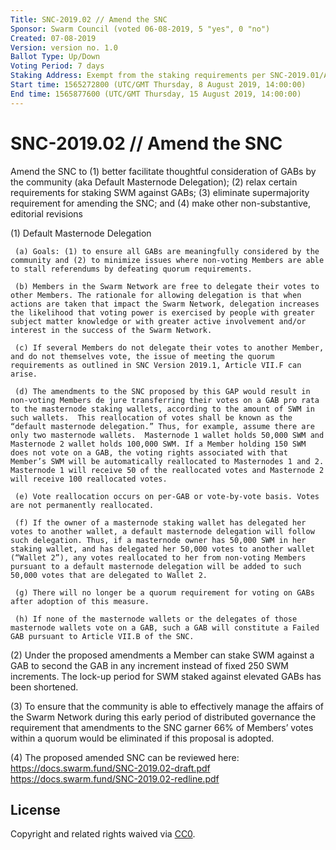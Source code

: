 ```yaml
---
Title: SNC-2019.02 // Amend the SNC
Sponsor: Swarm Council (voted 06-08-2019, 5 "yes", 0 "no")
Created: 07-08-2019
Version: version no. 1.0
Ballot Type: Up/Down
Voting Period: 7 days
Staking Address: Exempt from the staking requirements per SNC-2019.01/Article VII.B.10 
Start time: 1565272800 (UTC/GMT Thursday, 8 August 2019, 14:00:00)	
End time: 1565877600 (UTC/GMT Thursday, 15 August 2019, 14:00:00)	
---
```


# SNC-2019.02 // Amend the SNC

Amend the SNC to (1) better facilitate thoughtful consideration of GABs by the community (aka Default Masternode Delegation); (2) relax certain requirements for staking SWM against GABs; (3) eliminate supermajority requirement for amending the SNC; and (4) make other non-substantive, editorial revisions

(1) Default Masternode Delegation

     (a) Goals: (1) to ensure all GABs are meaningfully considered by the community and (2) to minimize issues where non-voting Members are able to stall referendums by defeating quorum requirements.

     (b) Members in the Swarm Network are free to delegate their votes to other Members. The rationale for allowing delegation is that when actions are taken that impact the Swarm Network, delegation increases the likelihood that voting power is exercised by people with greater subject matter knowledge or with greater active involvement and/or interest in the success of the Swarm Network.

     (c) If several Members do not delegate their votes to another Member, and do not themselves vote, the issue of meeting the quorum requirements as outlined in SNC Version 2019.1, Article VII.F can arise.

     (d) The amendments to the SNC proposed by this GAP would result in non-voting Members de jure transferring their votes on a GAB pro rata to the masternode staking wallets, according to the amount of SWM in such wallets.  This reallocation of votes shall be known as the “default masternode delegation.” Thus, for example, assume there are only two masternode wallets.  Masternode 1 wallet holds 50,000 SWM and Masternode 2 wallet holds 100,000 SWM. If a Member holding 150 SWM does not vote on a GAB, the voting rights associated with that Member’s SWM will be automatically reallocated to Masternodes 1 and 2.  Masternode 1 will receive 50 of the reallocated votes and Masternode 2 will receive 100 reallocated votes.

     (e) Vote reallocation occurs on per-GAB or vote-by-vote basis. Votes are not permanently reallocated.

     (f) If the owner of a masternode staking wallet has delegated her votes to another wallet, a default masternode delegation will follow such delegation. Thus, if a masternode owner has 50,000 SWM in her staking wallet, and has delegated her 50,000 votes to another wallet (“Wallet 2”), any votes reallocated to her from non-voting Members pursuant to a default masternode delegation will be added to such 50,000 votes that are delegated to Wallet 2.

     (g) There will no longer be a quorum requirement for voting on GABs after adoption of this measure.

     (h) If none of the masternode wallets or the delegates of those masternode wallets vote on a GAB, such a GAB will constitute a Failed GAB pursuant to Article VII.B of the SNC.

(2) Under the proposed amendments a Member can stake SWM against a GAB to second the GAB in any increment instead of fixed 250 SWM increments. The lock-up period for SWM staked against elevated GABs has been shortened.

(3) To ensure that the community is able to effectively manage the affairs of the Swarm Network during this early period of distributed governance the requirement that amendments to the SNC garner 66% of Members’ votes within a quorum would be eliminated if this proposal is adopted.

(4) The proposed amended SNC can be reviewed here:
     https://docs.swarm.fund/SNC-2019.02-draft.pdf
     https://docs.swarm.fund/SNC-2019.02-redline.pdf

## License
Copyright and related rights waived via [CC0](https://creativecommons.org/publicdomain/zero/1.0/).
